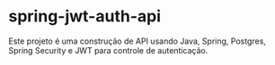 # spring-jwt-auth-api
 Este projeto é uma construção de API usando Java, Spring, Postgres, Spring Security e JWT para controle de autenticação.
